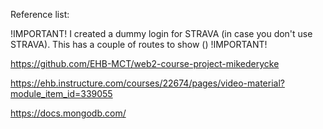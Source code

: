 Reference list:

!IMPORTANT! I created a dummy login for STRAVA (in case you don't use STRAVA). This has a couple of routes to show () !IMPORTANT!

https://github.com/EHB-MCT/web2-course-project-mikederycke

https://ehb.instructure.com/courses/22674/pages/video-material?module_item_id=339055

https://docs.mongodb.com/


